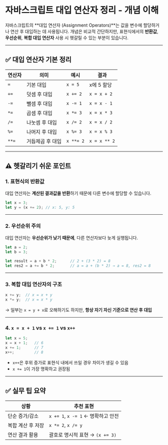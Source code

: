 # 자바스크립트 대입 연산자 정리 - 개념 이해

자바스크립트의 **대입 연산자 (Assignment Operators)**는 값을 변수에 할당하거나 연산 후 대입하는 데 사용됩니다. 개념은 비교적 간단하지만, 표현식에서의 **반환값**, **우선순위**, **복합 대입 연산자** 사용 시 헷갈릴 수 있는 부분이 있습니다.

---

## ✅ 대입 연산자 기본 정리

| 연산자 | 의미 | 예시 | 결과 |
|--------|------|------|------|
| `=` | 기본 대입 | `x = 5` | x에 5 할당 |
| `+=` | 덧셈 후 대입 | `x += 2` | `x = x + 2` |
| `-=` | 뺄셈 후 대입 | `x -= 1` | `x = x - 1` |
| `*=` | 곱셈 후 대입 | `x *= 3` | `x = x * 3` |
| `/=` | 나눗셈 후 대입 | `x /= 2` | `x = x / 2` |
| `%=` | 나머지 후 대입 | `x %= 3` | `x = x % 3` |
| `**=` | 거듭제곱 후 대입 | `x **= 2` | `x = x ** 2` |

---

## ⚠️ 헷갈리기 쉬운 포인트

### 1. 표현식의 반환값

대입 연산자는 **계산된 결과값을 반환**하기 때문에 다른 변수에 할당할 수 있습니다.

```javascript
let x = 3;
let y = (x += 2); // x: 5, y: 5
```

---

### 2. 우선순위 주의

대입 연산자는 **우선순위가 낮기 때문에**, 다른 연산자보다 늦게 실행됩니다.

```javascript
let a = 2;
let b = 3;

let result = a + b * 2;      // 2 + (3 * 2) = 8
let res2 = a += b * 2;       // a = a + (b * 2) → a = 8, res2 = 8
```

---

### 3. 복합 대입 연산자의 구조

```javascript
x += y;  // x = x + y
x *= y;  // x = x * y
```

→ 일부는 `x = y + x`로 오해하기도 하지만, **항상 자기 자신 기준으로 연산 후 대입**

---

### 4. `x = x + 1` vs `x += 1` vs `x++`

```javascript
let x = 5;
x = x + 1;   // 6
x += 1;      // 7
x++;         // 8
```

- `x++`은 후위 증가로 표현식 내에서 쓰일 경우 차이가 생길 수 있음
- `x += 1`이 가장 명확하고 권장됨

---

## ✅ 실무 팁 요약

| 상황 | 추천 표현 |
|------|------------|
| 단순 증가/감소 | `x += 1`, `x -= 1` ← 명확하고 안전 |
| 복합 계산 후 저장 | `x *= 2`, `x /= y` |
| 연산 결과 활용 | 괄호로 명시적 표현 → `(x += 3)` |
